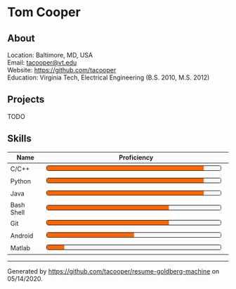 # Tom Cooper

## About

Location: Baltimore, MD, USA <br>
Email: tacooper@vt.edu <br>
Website: https://github.com/tacooper <br>
Education: Virginia Tech, Electrical Engineering (B.S. 2010, M.S. 2012) <br>

## Projects

TODO

## Skills

Name | Proficiency
--- | ---
C/C++ | ![90%](proficiency/progress-overall-90.png)
Python | ![90%](proficiency/progress-overall-90.png)
Java | ![90%](proficiency/progress-overall-90.png)
Bash Shell | ![70%](proficiency/progress-overall-70.png)
Git | ![70%](proficiency/progress-overall-70.png)
Android | ![50%](proficiency/progress-overall-50.png)
Matlab | ![10%](proficiency/progress-overall-10.png)

---

Generated by https://github.com/tacooper/resume-goldberg-machine on 05/14/2020.
